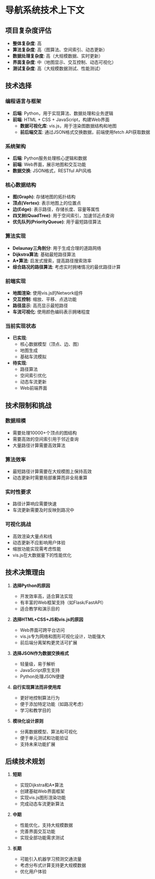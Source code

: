 # 导航系统技术上下文

## 项目复杂度评估
- **整体复杂度**: 高
- **算法复杂度**: 高（图算法、空间索引、动态更新）
- **数据处理复杂度**: 高（大规模数据、实时更新）
- **界面复杂度**: 中（地图显示、交互控制、动态可视化）
- **测试复杂度**: 高（大规模数据测试、性能测试）

## 技术选择

### 编程语言与框架
- **后端**: Python，用于实现算法、数据处理和业务逻辑
- **前端**: HTML + CSS + JavaScript，构建Web界面
  - **数据可视化库**: vis.js，用于渲染图数据结构和地图
  - **前后端交互**: 通过JSON格式交换数据，前端使用fetch API获取数据

### 系统架构
- **后端**: Python服务处理核心逻辑和数据
- **前端**: Web界面，展示地图和交互功能
- **数据交换**: JSON格式，RESTful API风格

### 核心数据结构
- **图(Graph)**: 存储地图的拓扑结构
- **顶点(Vertex)**: 表示地图上的位置点
- **边(Edge)**: 表示路径，存储长度、容量等属性
- **四叉树(QuadTree)**: 用于空间索引，加速邻近点查询
- **优先队列(PriorityQueue)**: 用于最短路径算法

### 算法实现
- **Delaunay三角剖分**: 用于生成合理的道路网络
- **Dijkstra算法**: 基础最短路径算法
- **A*算法**: 启发式搜索，提高路径搜索效率
- **综合路况的路径算法**: 考虑实时拥堵情况的最优路径计算

### 前端实现
- **地图渲染**: 使用vis.js的Network组件
- **交互控制**: 缩放、平移、点选功能
- **路径显示**: 高亮显示最短路径
- **车流可视化**: 使用颜色编码表示拥堵程度

### 当前实现状态
- **已实现**:
  - 核心数据模型（顶点、边、图）
  - 地图生成
  - 基础车流模拟
- **待实现**:
  - 路径算法
  - 空间索引优化
  - 动态车流更新
  - Web前端界面

## 技术限制和挑战

### 数据规模
- 需要处理10000+个顶点的图结构
- 需要高效的空间索引用于邻近查询
- 大量路径计算需要高效算法

### 算法效率
- 最短路径计算需要在大规模图上保持高效
- 动态更新时需要局部重算而非全局重算

### 实时性要求
- 路径计算响应需要快速
- 车流更新需要及时反映到路况中

### 可视化挑战
- 高效渲染大量点和线
- 动态更新不应影响用户体验
- 缩放功能实现需考虑性能
- vis.js在大数据量下的性能优化

## 技术决策理由

1. **选择Python的原因**
   - 开发效率高，适合算法实现
   - 有丰富的Web框架支持（如Flask/FastAPI）
   - 适合教学和演示目的

2. **选择HTML+CSS+JS和vis.js的原因**
   - Web界面可跨平台访问
   - vis.js专为网络和图形可视化设计，功能强大
   - 前后端分离架构更灵活可扩展

3. **选择JSON作为数据交换格式**
   - 轻量级，易于解析
   - JavaScript原生支持
   - Python处理JSON便捷

4. **自行实现算法而非使用库**
   - 更好地控制算法行为
   - 便于添加特定功能（如路况考虑）
   - 学习和教学目的

5. **模块化设计原则**
   - 分离数据模型、算法和可视化
   - 便于单元测试和功能验证
   - 支持未来功能扩展

## 后续技术规划

1. **短期**
   - 实现Dijkstra和A*算法
   - 创建基础Web界面框架
   - 实现vis.js图形渲染功能
   - 完成动态车流更新算法

2. **中期**
   - 性能优化，支持大规模数据
   - 完善界面交互功能
   - 实现全部功能需求测试

3. **长期**
   - 可能引入机器学习预测交通流量
   - 考虑分布式计算支持更大规模数据
   - 优化用户体验 